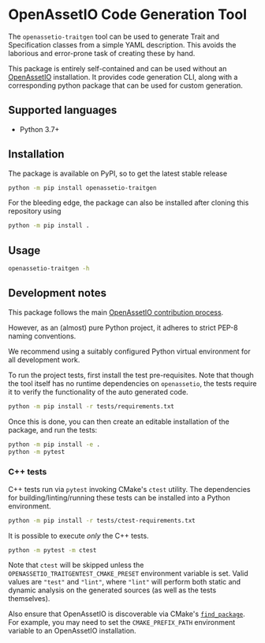 # OpenAssetIO Code Generation Tool

The `openassetio-traitgen` tool can be used to generate Trait and
Specification classes from a simple YAML description. This avoids
the laborious and error-prone task of creating these by hand.

This package is entirely self-contained and can be used without an
[OpenAssetIO](https://github.com/OpenAssetIO/OpenAssetIO)
installation. It provides code generation CLI, along with a
corresponding python package that can be used for custom generation.

## Supported languages

- Python 3.7+

## Installation

The package is available on PyPI, so to get the latest stable release
```bash
python -m pip install openassetio-traitgen
```

For the bleeding edge, the package can also be installed after cloning
this repository using

```bash
python -m pip install .
```

## Usage

```bash
openassetio-traitgen -h
```

## Development notes

This package follows the main
[OpenAssetIO contribution process](https://github.com/OpenAssetIO/OpenAssetIO/blob/main/contributing/PROCESS.md).

However, as an (almost) pure Python project, it adheres to strict PEP-8
naming conventions.

We recommend using a suitably configured Python virtual environment for
all development work.

To run the project tests, first install the test pre-requisites. Note
that though the tool itself has no runtime dependencies on
`openassetio`, the tests require it to verify the functionality of the
auto generated code.

```bash
python -m pip install -r tests/requirements.txt
```

Once this is done, you can then create an editable installation of the
package, and run the tests:

```bash
python -m pip install -e .
python -m pytest
```

### C++ tests

C++ tests run via `pytest` invoking CMake's `ctest` utility. The
dependencies for building/linting/running these tests can be installed
into a Python environment.

```bash
python -m pip install -r tests/ctest-requirements.txt
```

It is possible to execute _only_ the C++ tests.

```bash
python -m pytest -m ctest
```

Note that `ctest` will be skipped unless the
`OPENASSETIO_TRAITGENTEST_CMAKE_PRESET` environment variable is set.
Valid values are `"test"` and `"lint"`, where `"lint"` will perform both
static and dynamic analysis on the generated sources (as well as the
tests themselves).

Also ensure that OpenAssetIO is discoverable via CMake's
[`find_package`](https://cmake.org/cmake/help/v3.24/command/find_package.html).
For example, you may need to set the `CMAKE_PREFIX_PATH` environment
variable to an OpenAssetIO installation.
